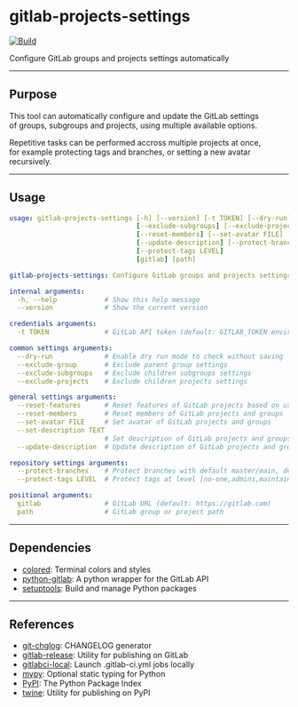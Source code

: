 # gitlab-projects-settings

<!-- markdownlint-disable no-inline-html -->

[![Build](https://gitlab.com/AdrianDC/gitlab-projects-settings/badges/main/pipeline.svg)](https://gitlab.com/AdrianDC/gitlab-projects-settings/-/commits/main/)

Configure GitLab groups and projects settings automatically

---

## Purpose

This tool can automatically configure and update the GitLab settings  
of groups, subgroups and projects, using multiple available options.

Repetitive tasks can be performed accross multiple projects at once,  
for example protecting tags and branches, or setting a new avatar recursively.

---

## Usage

<!-- prettier-ignore-start -->

```yaml
usage: gitlab-projects-settings [-h] [--version] [-t TOKEN] [--dry-run] [--exclude-group]
                                [--exclude-subgroups] [--exclude-projects] [--reset-features]
                                [--reset-members] [--set-avatar FILE] [--set-description TEXT]
                                [--update-description] [--protect-branches]
                                [--protect-tags LEVEL]
                                [gitlab] [path]

gitlab-projects-settings: Configure GitLab groups and projects settings automatically

internal arguments:
  -h, --help            # Show this help message
  --version             # Show the current version

credentials arguments:
  -t TOKEN              # GitLab API token (default: GITLAB_TOKEN environment)

common settings arguments:
  --dry-run             # Enable dry run mode to check without saving
  --exclude-group       # Exclude parent group settings
  --exclude-subgroups   # Exclude children subgroups settings
  --exclude-projects    # Exclude children projects settings

general settings arguments:
  --reset-features      # Reset features of GitLab projects based on usage
  --reset-members       # Reset members of GitLab projects and groups
  --set-avatar FILE     # Set avatar of GitLab projects and groups
  --set-description TEXT
                        # Set description of GitLab projects and groups
  --update-description  # Update description of GitLab projects and groups automatically

repository settings arguments:
  --protect-branches    # Protect branches with default master/main, develop and staging
  --protect-tags LEVEL  # Protect tags at level [no-one,admins,maintainers,developers]

positional arguments:
  gitlab                # GitLab URL (default: https://gitlab.com)
  path                  # GitLab group or project path
```

<!-- prettier-ignore-end -->

---

## Dependencies

- [colored](https://pypi.org/project/colored/): Terminal colors and styles
- [python-gitlab](https://pypi.org/project/python-gitlab/): A python wrapper for the GitLab API
- [setuptools](https://pypi.org/project/setuptools/): Build and manage Python packages

---

## References

- [git-chglog](https://github.com/git-chglog/git-chglog): CHANGELOG generator
- [gitlab-release](https://pypi.org/project/gitlab-release/): Utility for publishing on GitLab
- [gitlabci-local](https://pypi.org/project/gitlabci-local/): Launch .gitlab-ci.yml jobs locally
- [mypy](https://pypi.org/project/mypy/): Optional static typing for Python
- [PyPI](https://pypi.org/): The Python Package Index
- [twine](https://pypi.org/project/twine/): Utility for publishing on PyPI
